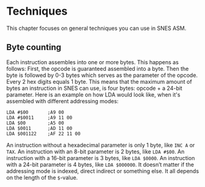 # Techniques
This chapter focuses on general techniques you can use in SNES ASM.

## Byte counting
Each instruction assembles into one or more bytes. This happens as follows: First, the opcode is guaranteed assembled into a byte. Then the byte is followed by 0-3 bytes which serves as the parameter of the opcode. Every 2 hex digits equals 1 byte. This means that the maximum amount of bytes an instruction in SNES can use, is four bytes: opcode + a 24-bit parameter. Here is an example on how LDA would look like, when it's assembled with different addressing modes:

```
LDA #$00       ;A9 00
LDA #$0011     ;A9 11 00
LDA $00        ;A5 00
LDA $0011      ;AD 11 00
LDA $001122    ;AF 22 11 00
```

An instruction without a hexadecimal parameter is only 1 byte, like `INC A` or `TAX`. An instruction with an 8-bit parameter is 2 bytes, like `LDA #$00`. An instruction with a 16-bit parameter is 3 bytes, like `LDA $0000`. An instruction with a 24-bit parameter is 4 bytes, like `LDA $000000`. It doesn’t matter if the addressing mode is indexed, direct indirect or something else. It all depends on the length of the `$`-value.
